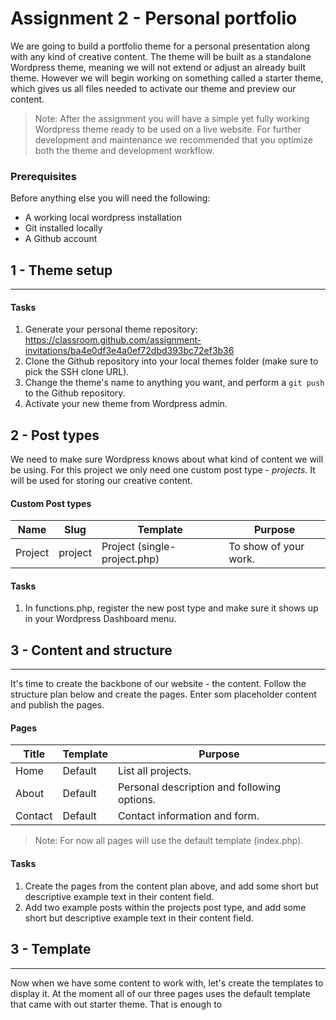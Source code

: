 # Assignment 2 - Personal portfolio

We are going to build a portfolio theme for a personal presentation along with any kind of creative content. The theme will be built as a standalone Wordpress theme, meaning we will not extend or adjust an already built theme. However we will begin working on something called a starter theme, which gives us all files needed to activate our theme and preview our content.

> Note: After the assignment you will have a simple yet fully working Wordpress theme ready to be used on a live website. For further development and maintenance we recommended that you optimize both the theme and development workflow.

### Prerequisites
Before anything else you will need the following:

* A working local wordpress installation
* Git installed locally
* A Github account

## 1 - Theme setup
---

#### Tasks
1. Generate your personal theme repository:
https://classroom.github.com/assignment-invitations/ba4e0df3e4a0ef72dbd393bc72ef3b36 
2. Clone the Github repository into your local themes folder (make sure to pick the SSH clone URL).
3. Change the theme's name to anything you want, and perform a `git push` to the Github repository.
4. Activate your new theme from Wordpress admin.

## 2 - Post types
We need to make sure Wordpress knows about what kind of content we will be using. For this project we only need one custom post type - *projects*. It will be used for storing our creative content.

#### Custom Post types
| Name  | Slug | Template | Purpose |
|---|---|---|---|
| Project  | project | Project (single-project.php) | To show of your work. |

#### Tasks
1. In functions.php, register the new post type and make sure it shows up in your Wordpress Dashboard menu.

## 3 - Content and structure
---

It's time to create the backbone of our website - the content. Follow the structure plan below and create the pages. Enter som placeholder content and publish the pages.

#### Pages
| Title  | Template  | Purpose  |
|---|---|---|
| Home  | Default | List all projects.  |
| About  | Default | Personal description and following options.  |
| Contact  | Default | Contact information and form.  |

> Note: For now all pages will use the default template (index.php).

#### Tasks
1. Create the pages from the content plan above, and add some short but descriptive example text in their content field.
2. Add two example posts within the projects post type, and add some short but descriptive example text in their content field.

## 3 - Template
---

Now when we have some content to work with, let's create the templates to display it. At the moment all of our three pages uses the default template that came with out starter theme. That is enough to 
